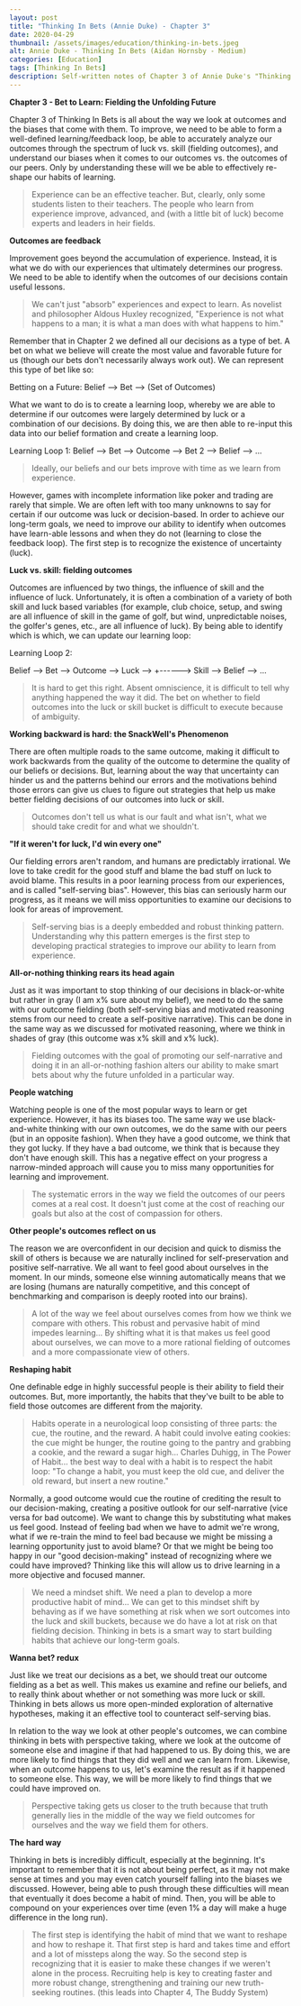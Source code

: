 ```yaml
---
layout: post
title: "Thinking In Bets (Annie Duke) - Chapter 3"
date: 2020-04-29
thumbnail: /assets/images/education/thinking-in-bets.jpeg
alt: Annie Duke - Thinking In Bets (Aidan Hornsby - Medium)
categories: [Education]
tags: [Thinking In Bets]
description: Self-written notes of Chapter 3 of Annie Duke's "Thinking In Bets", as well as some included ideas on how to apply the content to trading performance.
---
```

**Chapter 3 - Bet to Learn: Fielding the Unfolding Future**

Chapter 3 of Thinking In Bets is all about the way we look at outcomes and the biases that come with them. To improve, we need to be able to form a well-defined learning/feedback loop, be able to accurately analyze our outcomes through the spectrum of luck vs. skill (fielding outcomes), and understand our biases when it comes to our outcomes vs. the outcomes of our peers. Only by understanding these will we be able to effectively re-shape our habits of learning.

<blockquote>Experience can be an effective teacher. But, clearly, only some students listen to their teachers. The people who learn from experience improve, advanced, and (with a little bit of luck) become experts and leaders in heir fields.</blockquote>

**Outcomes are feedback**

Improvement goes beyond the accumulation of experience. Instead, it is what we do with our experiences that ultimately determines our progress. We need to be able to identify when the outcomes of our decisions contain useful lessons.

<blockquote>We can't just "absorb" experiences and expect to learn. As novelist and philosopher Aldous Huxley recognized, "Experience is not what happens to a man; it is what a man does with what happens to him."</blockquote>

Remember that in Chapter 2 we defined all our decisions as a type of bet. A bet on what we believe will create the most value and favorable future for us (though our bets don't necessarily always work out). We can represent this type of bet like so:

Betting on a Future:
Belief --> Bet --> (Set of Outcomes)

What we want to do is to create a learning loop, whereby we are able to determine if our outcomes were largely determined by luck or a combination of our decisions. By doing this, we are then able to re-input this data into our belief formation and create a learning loop.

Learning Loop 1:
Belief --> Bet --> Outcome --> Bet 2 --> Belief --> ...

<blockquote>Ideally, our beliefs and our bets improve with time as we learn from experience.</blockquote>

However, games with incomplete information like poker and trading are rarely that simple. We are often left with too many unknowns to say for certain if our outcome was luck or decision-based. In order to achieve our long-term goals, we need to improve our ability to identify when outcomes have learn-able lessons and when they do not (learning to close the feedback loop). The first step is to recognize the existence of uncertainty (luck).

**Luck vs. skill: fielding outcomes**

Outcomes are influenced by two things, the influence of skill and the influence of luck. Unfortunately, it is often a combination of a variety of both skill and luck based variables (for example, club choice, setup, and swing are all influence of skill in the game of golf, but wind, unpredictable noises, the golfer's genes, etc., are all influence of luck). By being able to identify which is which, we can update our learning loop:

Learning Loop 2:

Belief --> Bet --> Outcome --> Luck -->
                      +------> Skill --> Belief --> ...

<blockquote>It is hard to get this right. Absent omniscience, it is difficult to tell why anything happened the way it did. The bet on whether to field outcomes into the luck or skill bucket is difficult to execute because of ambiguity.</blockquote>

**Working backward is hard: the SnackWell's Phenomenon**

There are often multiple roads to the same outcome, making it difficult to work backwards from the quality of the outcome to determine the quality of our beliefs or decisions. But, learning about the way that uncertainty can hinder us and the patterns behind our errors and the motivations behind those errors can give us clues to figure out strategies that help us make better fielding decisions of our outcomes into luck or skill.

<blockquote>Outcomes don't tell us what is our fault and what isn't, what we should take credit for and what we shouldn't.</blockquote>

**"If it weren't for luck, I'd win every one"**

Our fielding errors aren't random, and humans are predictably irrational. We love to take credit for the good stuff and blame the bad stuff on luck to avoid blame. This results in a poor learning process from our experiences, and is called "self-serving bias". However, this bias can seriously harm our progress, as it means we will miss opportunities to examine our decisions to look for areas of improvement.

<blockquote>Self-serving bias is a deeply embedded and robust thinking pattern. Understanding why this pattern emerges is the first step to developing practical strategies to improve our ability to learn from experience.</blockquote>

**All-or-nothing thinking rears its head again**

Just as it was important to stop thinking of our decisions in black-or-white but rather in gray (I am x% sure about my belief), we need to do the same with our outcome fielding (both self-serving bias and motivated reasoning stems from our need to create a self-positive narrative). This can be done in the same way as we discussed for motivated reasoning, where we think in shades of gray (this outcome was x% skill and x% luck).

<blockquote>Fielding outcomes with the goal of promoting our self-narrative and doing it in an all-or-nothing fashion alters our ability to make smart bets about why the future unfolded in a particular way.</blockquote>

**People watching**

Watching people is one of the most popular ways to learn or get experience. However, it has its biases too. The same way we use black-and-white thinking with our own outcomes, we do the same with our peers (but in an opposite fashion). When they have a good outcome, we think that they got lucky. If they have a bad outcome, we think that is because they don't have enough skill. This has a negative effect on your progress a narrow-minded approach will cause you to miss many opportunities for learning and improvement.

<blockquote>The systematic errors in the way we field the outcomes of our peers comes at a real cost. It doesn't just come at the cost of reaching our goals but also at the cost of compassion for others.</blockquote>

**Other people's outcomes reflect on us**

The reason we are overconfident in our decision and quick to dismiss the skill of others is because we are naturally inclined for self-preservation and positive self-narrative. We all want to feel good about ourselves in the moment. In our minds, someone else winning automatically means that we are losing (humans are naturally competitive, and this concept of benchmarking and comparison is deeply rooted into our brains).

<blockquote>A lot of the way we feel about ourselves comes from how we think we compare with others. This robust and pervasive habit of mind impedes learning... By shifting what it is that makes us feel good about ourselves, we can move to a more rational fielding of outcomes and a more compassionate view of others.</blockquote>

**Reshaping habit**

One definable edge in highly successful people is their ability to field their outcomes. But, more importantly, the habits that they've built to be able to field those outcomes are different from the majority.

<blockquote>Habits operate in a neurological loop consisting of three parts: the cue, the routine, and the reward. A habit could involve eating cookies: the cue might be hunger, the routine going to the pantry and grabbing a cookie, and the reward a sugar high... Charles Duhigg, in The Power of Habit... the best way to deal with a habit is to respect the habit loop: "To change a habit, you must keep the old cue, and deliver the old reward, but insert a new routine."</blockquote>

Normally, a good outcome would cue the routine of crediting the result to our decision-making, creating a positive outlook for our self-narrative (vice versa for bad outcome). We want to change this by substituting what makes us feel good. Instead of feeling bad when we have to admit we're wrong, what if we re-train the mind to feel bad because we might be missing a learning opportunity just to avoid blame? Or that we might be being too happy in our "good decision-making" instead of recognizing where we could have improved? Thinking like this will allow us to drive learning in a more objective and focused manner.

<blockquote>We need a mindset shift. We need a plan to develop a more productive habit of mind... We can get to this mindset shift by behaving as if we have something at risk when we sort outcomes into the luck and skill buckets, because we do have a lot at risk on that fielding decision. Thinking in bets is a smart way to start building habits that achieve our long-term goals.</blockquote>

**Wanna bet? redux**

Just like we treat our decisions as a bet, we should treat our outcome fielding as a bet as well. This makes us examine and refine our beliefs, and to really think about whether or not something was more luck or skill. Thinking in bets allows us more open-minded exploration of alternative hypotheses, making it an effective tool to counteract self-serving bias.

In relation to the way we look at other people's outcomes, we can combine thinking in bets with perspective taking, where we look at the outcome of someone else and imagine if that had happened to us. By doing this, we are more likely to find things that they did well and we can learn from. Likewise, when an outcome happens to us, let's examine the result as if it happened to someone else. This way, we will be more likely to find things that we could have improved on.

<blockquote>Perspective taking gets us closer to the truth because that truth generally lies in the middle of the way we field outcomes for ourselves and the way we field them for others.</blockquote>

**The hard way**

Thinking in bets is incredibly difficult, especially at the beginning. It's important to remember that it is not about being perfect, as it may not make sense at times and you may even catch yourself falling into the biases we discussed. However, being able to push through these difficulties will mean that eventually it does become a habit of mind. Then, you will be able to compound on your experiences over time (even 1% a day will make a huge difference in the long run).

<blockquote>The first step is identifying the habit of mind that we want to reshape and how to reshape it. That first step is hard and takes time and effort and a lot of missteps along the way. So the second step is recognizing that it is easier to make these changes if we weren't alone in the process. Recruiting help is key to creating faster and more robust change, strengthening and training our new truth-seeking routines. (this leads into Chapter 4, The Buddy System)</blockquote>
